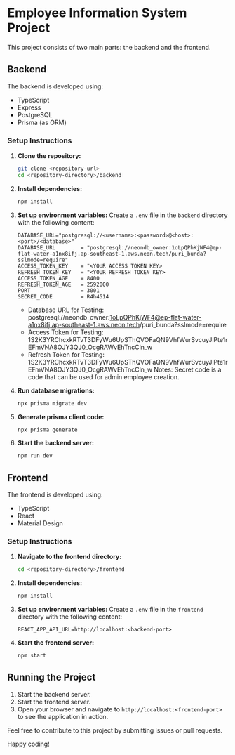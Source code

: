 # Employee Information System Project

This project consists of two main parts: the backend and the frontend.

## Backend

The backend is developed using:
- TypeScript
- Express
- PostgreSQL
- Prisma (as ORM)

### Setup Instructions

1. **Clone the repository:**
    ```sh
    git clone <repository-url>
    cd <repository-directory>/backend
    ```

2. **Install dependencies:**
    ```sh
    npm install
    ```

3. **Set up environment variables:**
    Create a `.env` file in the `backend` directory with the following content:
    ```env
    DATABASE_URL="postgresql://<username>:<password>@<host>:<port>/<database>"
    DATABASE_URL        = "postgresql://neondb_owner:1oLpQPhKjWF4@ep-flat-water-a1nx8ifj.ap-southeast-1.aws.neon.tech/puri_bunda?sslmode=require"
    ACCESS_TOKEN_KEY    = "<YOUR ACCESS TOKEN KEY>
    REFRESH_TOKEN_KEY   = "<YOUR REFRESH TOKEN KEY>
    ACCESS_TOKEN_AGE    = 8400
    REFRESH_TOKEN_AGE   = 2592000
    PORT                = 3001
    SECRET_CODE         = R4h4514
    ```

    - Database URL for Testing: postgresql://neondb_owner:1oLpQPhKjWF4@ep-flat-water-a1nx8ifj.ap-southeast-1.aws.neon.tech/puri_bunda?sslmode=require
    - Access Token for Testing: 1S2K3YRChcxkRTvT3DFyWu6UpSThQVOFaQN9VhfWurSvcuyJlPte1rEFmVNA8OJY3QJ0_OcgRAWvEhTncCln_w
    - Refresh Token for Testing: 1S2K3YRChcxkRTvT3DFyWu6UpSThQVOFaQN9VhfWurSvcuyJlPte1rEFmVNA8OJY3QJ0_OcgRAWvEhTncCln_w
    Notes: Secret code is a code that can be used for admin employee creation.

4. **Run database migrations:**
    ```sh
    npx prisma migrate dev
    ```

5. **Generate prisma client code:**
    ```sh
    npx prisma generate
    ```

6. **Start the backend server:**
    ```sh
    npm run dev
    ```

## Frontend

The frontend is developed using:
- TypeScript
- React
- Material Design

### Setup Instructions

1. **Navigate to the frontend directory:**
    ```sh
    cd <repository-directory>/frontend
    ```

2. **Install dependencies:**
    ```sh
    npm install
    ```

3. **Set up environment variables:**
    Create a `.env` file in the `frontend` directory with the following content:
    ```env
    REACT_APP_API_URL=http://localhost:<backend-port>
    ```

4. **Start the frontend server:**
    ```sh
    npm start
    ```

## Running the Project

1. Start the backend server.
2. Start the frontend server.
3. Open your browser and navigate to `http://localhost:<frontend-port>` to see the application in action.

Feel free to contribute to this project by submitting issues or pull requests.

Happy coding!
